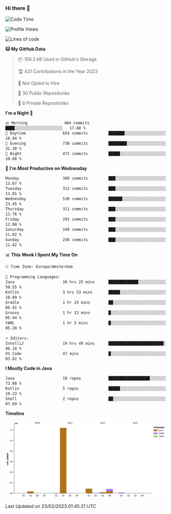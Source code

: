 ### Hi there 👋


<!--START_SECTION:waka-->
![Code Time](http://img.shields.io/badge/Code%20Time-3%2C030%20hrs%2034%20mins-blue)

![Profile Views](http://img.shields.io/badge/Profile%20Views-1-blue)

![Lines of code](https://img.shields.io/badge/From%20Hello%20World%20I%27ve%20Written-1.5%20million%20lines%20of%20code-blue)

**🐱 My GitHub Data** 

> 📦 156.3 kB Used in GitHub's Storage 
 > 
> 🏆 421 Contributions in the Year 2023
 > 
> 🚫 Not Opted to Hire
 > 
> 📜 30 Public Repositories 
 > 
> 🔑 6 Private Repositories 
 > 
**I'm a Night 🦉** 

```text
🌞 Morning                404 commits         ████░░░░░░░░░░░░░░░░░░░░░   17.88 % 
🌆 Daytime                654 commits         ███████░░░░░░░░░░░░░░░░░░   28.94 % 
🌃 Evening                730 commits         ████████░░░░░░░░░░░░░░░░░   32.30 % 
🌙 Night                  472 commits         █████░░░░░░░░░░░░░░░░░░░░   20.88 % 
```
📅 **I'm Most Productive on Wednesday** 

```text
Monday                   309 commits         ███░░░░░░░░░░░░░░░░░░░░░░   13.67 % 
Tuesday                  312 commits         ███░░░░░░░░░░░░░░░░░░░░░░   13.81 % 
Wednesday                530 commits         ██████░░░░░░░░░░░░░░░░░░░   23.45 % 
Thursday                 311 commits         ███░░░░░░░░░░░░░░░░░░░░░░   13.76 % 
Friday                   291 commits         ███░░░░░░░░░░░░░░░░░░░░░░   12.88 % 
Saturday                 249 commits         ███░░░░░░░░░░░░░░░░░░░░░░   11.02 % 
Sunday                   258 commits         ███░░░░░░░░░░░░░░░░░░░░░░   11.42 % 
```


📊 **This Week I Spent My Time On** 

```text
🕑︎ Time Zone: Europe/Amsterdam

💬 Programming Languages: 
Java                     10 hrs 25 mins      █████████████░░░░░░░░░░░░   50.55 % 
Kotlin                   3 hrs 53 mins       █████░░░░░░░░░░░░░░░░░░░░   18.89 % 
Gradle                   1 hr 25 mins        ██░░░░░░░░░░░░░░░░░░░░░░░   06.91 % 
Groovy                   1 hr 13 mins        █░░░░░░░░░░░░░░░░░░░░░░░░   05.94 % 
YAML                     1 hr 5 mins         █░░░░░░░░░░░░░░░░░░░░░░░░   05.28 % 

🔥 Editors: 
IntelliJ                 19 hrs 49 mins      ████████████████████████░   96.18 % 
VS Code                  47 mins             █░░░░░░░░░░░░░░░░░░░░░░░░   03.82 % 
```

**I Mostly Code in Java** 

```text
Java                     19 repos            ██████████████████░░░░░░░   73.08 % 
Kotlin                   5 repos             █████░░░░░░░░░░░░░░░░░░░░   19.23 % 
Shell                    2 repos             ██░░░░░░░░░░░░░░░░░░░░░░░   07.69 % 
```



**Timeline**

![Lines of Code chart](https://raw.githubusercontent.com/powercasgamer/powercasgamer/master/assets/bar_graph.png)


 Last Updated on 23/02/2023 01:45:21 UTC
<!--END_SECTION:waka-->
